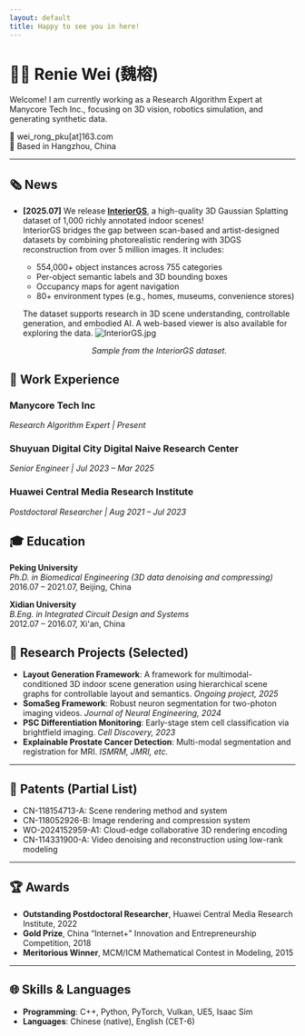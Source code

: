 ```yaml
---
layout: default
title: Happy to see you in here!
---
```


# 👩‍🔬 Renie Wei (魏榕)

Welcome! I am currently working as a Research Algorithm Expert at Manycore Tech Inc., focusing on 3D vision, robotics simulation, and generating synthetic data.

📧 wei_rong_pku[at]163.com  
📍 Based in Hangzhou, China

---
## 🗞 News
- **[2025.07]** We release [**InteriorGS**](https://huggingface.co/datasets/spatialverse/InteriorGS), a high-quality 3D Gaussian Splatting dataset of 1,000 richly annotated indoor scenes!  
  InteriorGS bridges the gap between scan-based and artist-designed datasets by combining photorealistic rendering with 3DGS reconstruction from over 5 million images. It includes:
  - 554,000+ object instances across 755 categories
  - Per-object semantic labels and 3D bounding boxes
  - Occupancy maps for agent navigation
  - 80+ environment types (e.g., homes, museums, convenience stores)

  The dataset supports research in 3D scene understanding, controllable generation, and embodied AI. A web-based viewer is also available for exploring the data.
  ![InteriorGS.jpg](https://kloudsim-usa-cos.kujiale.com/InteriorGS/InteriorGS_overview2.jpg)
  <p align="center"><em>Sample from the InteriorGS dataset.</em></p>

## 💼 Work Experience
### Manycore Tech Inc
_Research Algorithm Expert | Present_

### Shuyuan Digital City Digital Naive Research Center 
_Senior Engineer | Jul 2023 – Mar 2025_

### Huawei Central Media Research Institute  
_Postdoctoral Researcher | Aug 2021 – Jul 2023_


## 🎓 Education

**Peking University**  
_Ph.D. in Biomedical Engineering (3D data denoising and compressing)_  
2016.07 – 2021.07, Beijing, China

**Xidian University**  
_B.Eng. in Integrated Circuit Design and Systems_  
2012.07 – 2016.07, Xi'an, China


## 🧪 Research Projects (Selected)
- **Layout Generation Framework**: A framework for multimodal-conditioned 3D indoor scene generation using hierarchical scene graphs for controllable layout and semantics. _Ongoing project, 2025_
- **SomaSeg Framework**: Robust neuron segmentation for two-photon imaging videos. _Journal of Neural Engineering, 2024_  
- **PSC Differentiation Monitoring**: Early-stage stem cell classification via brightfield imaging. _Cell Discovery, 2023_  
- **Explainable Prostate Cancer Detection**: Multi-modal segmentation and registration for MRI. _ISMRM, JMRI, etc._

---

## 📌 Patents (Partial List)

- CN-118154713-A: Scene rendering method and system
- CN-118052926-B: Image rendering and compression system
- WO-2024152959-A1: Cloud-edge collaborative 3D rendering encoding
- CN-114331900-A: Video denoising and reconstruction using low-rank modeling

---

## 🏆 Awards

- **Outstanding Postdoctoral Researcher**, Huawei Central Media Research Institute, 2022  
- **Gold Prize**, China “Internet+” Innovation and Entrepreneurship Competition, 2018  
- **Meritorious Winner**, MCM/ICM Mathematical Contest in Modeling, 2015

---

## 🌐 Skills & Languages

- **Programming**: C++, Python, PyTorch, Vulkan, UE5, Isaac Sim  
- **Languages**: Chinese (native), English (CET-6)
